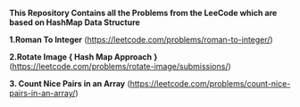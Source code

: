 **This Repository Contains all the Problems from the LeeCode which are based on HashMap Data Structure**

**1.Roman To Integer**
(https://leetcode.com/problems/roman-to-integer/)

**2.Rotate Image { Hash Map Approach }**
(https://leetcode.com/problems/rotate-image/submissions/)


**3. Count Nice Pairs in an Array**
(https://leetcode.com/problems/count-nice-pairs-in-an-array/)
